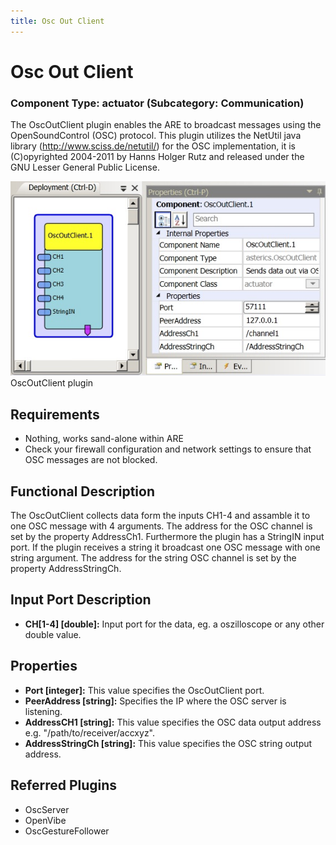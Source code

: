 ```yaml
---
title: Osc Out Client
---
```


# Osc Out Client

### Component Type: actuator (Subcategory: Communication)

The OscOutClient plugin enables the ARE to broadcast messages using the OpenSoundControl (OSC) protocol. This plugin utilizes the NetUtil java library (http://www.sciss.de/netutil/) for the OSC implementation, it is (C)opyrighted 2004-2011 by Hanns Holger Rutz and released under the GNU Lesser General Public License.

![Screenshot: OscServer plugin](./img/OscOutClient.jpg "Screenshot: OscServer plugin")  
OscOutClient plugin

## Requirements

- Nothing, works sand-alone within ARE
- Check your firewall configuration and network settings to ensure that OSC messages are not blocked.

## Functional Description

The OscOutClient collects data form the inputs CH1-4 and assamble it to one OSC message with 4 arguments. The address for the OSC channel is set by the property AddressCh1. Furthermore the plugin has a StringIN input port. If the plugin receives a string it broadcast one OSC message with one string argument. The address for the string OSC channel is set by the property AddressStringCh.

## Input Port Description

- **CH\[1-4\] \[double\]:** Input port for the data, eg. a oszilloscope or any other double value.

## Properties

- **Port \[integer\]:** This value specifies the OscOutClient port.
- **PeerAddress \[string\]:** Specifies the IP where the OSC server is listening.
- **AddressCH1 \[string\]:** This value specifies the OSC data output address e.g. "/path/to/receiver/accxyz".
- **AddressStringCh \[string\]:** This value specifies the OSC string output address.

## Referred Plugins

- OscServer
- OpenVibe
- OscGestureFollower
